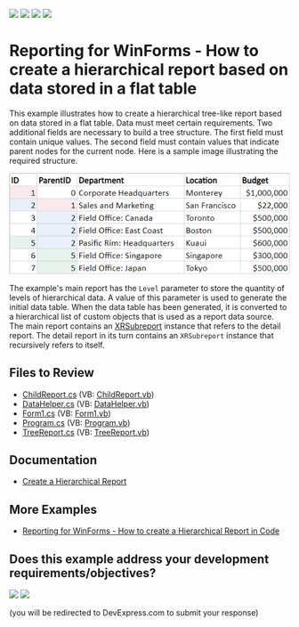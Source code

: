 <!-- default badges list -->
![](https://img.shields.io/endpoint?url=https://codecentral.devexpress.com/api/v1/VersionRange/128599493/24.2.1%2B)
[![](https://img.shields.io/badge/Open_in_DevExpress_Support_Center-FF7200?style=flat-square&logo=DevExpress&logoColor=white)](https://supportcenter.devexpress.com/ticket/details/T456484)
[![](https://img.shields.io/badge/📖_How_to_use_DevExpress_Examples-e9f6fc?style=flat-square)](https://docs.devexpress.com/GeneralInformation/403183)
[![](https://img.shields.io/badge/💬_Leave_Feedback-feecdd?style=flat-square)](#does-this-example-address-your-development-requirementsobjectives)
<!-- default badges end -->

# Reporting for WinForms - How to create a hierarchical report based on data stored in a flat table

This example illustrates how to create a hierarchical tree-like report based on data stored in a flat table. Data must meet certain requirements. Two additional fields are necessary to build a tree structure. The first field must contain unique values. The second field must contain values that indicate parent nodes for the current node. Here is a sample image illustrating the required structure.

![](media/99012b4b-b6cd-11e6-80bf-00155d62480c.png)
 
The example's main report has the `Level` parameter to store the quantity of levels of hierarchical data. A value of this parameter is used to generate the initial data table. When the data table has been generated, it is converted to a hierarchical list of custom objects that is used as a report data source. The main report contains an [XRSubreport](https://docs.devexpress.com/XtraReports/DevExpress.XtraReports.UI.XRSubreport) instance that refers to the detail report. The detail report in its turn contains an `XRSubreport` instance that recursively refers to itself.


## Files to Review

* [ChildReport.cs](./CS/TreeViewReport/ChildReport.cs) (VB: [ChildReport.vb](./VB/TreeViewReport/ChildReport.vb))
* [DataHelper.cs](./CS/TreeViewReport/DataHelper.cs) (VB: [DataHelper.vb](./VB/TreeViewReport/DataHelper.vb))
* [Form1.cs](./CS/TreeViewReport/Form1.cs) (VB: [Form1.vb](./VB/TreeViewReport/Form1.vb))
* [Program.cs](./CS/TreeViewReport/Program.cs) (VB: [Program.vb](./VB/TreeViewReport/Program.vb))
* [TreeReport.cs](./CS/TreeViewReport/TreeReport.cs) (VB: [TreeReport.vb](./VB/TreeViewReport/TreeReport.vb))
<!-- default file list end -->

## Documentation

- [Create a Hierarchical Report](https://docs.devexpress.com/XtraReports/400925/create-popular-reports/create-a-hierarchical-report)

## More Examples

- [Reporting for WinForms - How to create a Hierarchical Report in Code](https://github.com/DevExpress-Examples/Reporting-Create-a-Hierarchical-Report-in-Code)
<!-- feedback -->
## Does this example address your development requirements/objectives?

[<img src="https://www.devexpress.com/support/examples/i/yes-button.svg"/>](https://www.devexpress.com/support/examples/survey.xml?utm_source=github&utm_campaign=reporting-winforms-create-hierarchical-report-from-flat-table&~~~was_helpful=yes) [<img src="https://www.devexpress.com/support/examples/i/no-button.svg"/>](https://www.devexpress.com/support/examples/survey.xml?utm_source=github&utm_campaign=reporting-winforms-create-hierarchical-report-from-flat-table&~~~was_helpful=no)

(you will be redirected to DevExpress.com to submit your response)
<!-- feedback end -->
